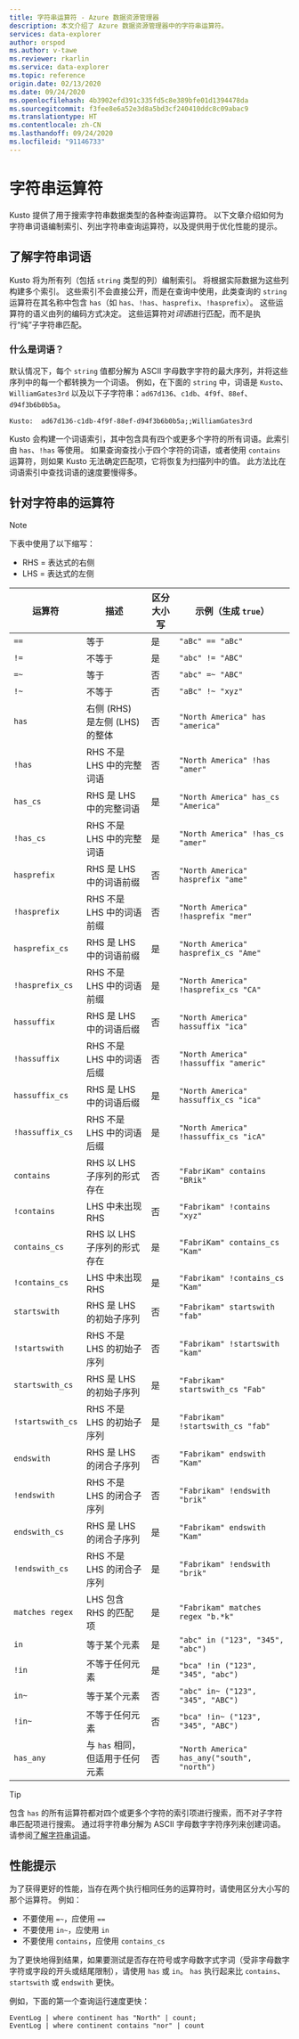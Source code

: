 ```yaml
---
title: 字符串运算符 - Azure 数据资源管理器
description: 本文介绍了 Azure 数据资源管理器中的字符串运算符。
services: data-explorer
author: orspod
ms.author: v-tawe
ms.reviewer: rkarlin
ms.service: data-explorer
ms.topic: reference
origin.date: 02/13/2020
ms.date: 09/24/2020
ms.openlocfilehash: 4b3902efd391c335fd5c8e389bfe01d1394478da
ms.sourcegitcommit: f3fee8e6a52e3d8a5bd3cf240410ddc8c09abac9
ms.translationtype: HT
ms.contentlocale: zh-CN
ms.lasthandoff: 09/24/2020
ms.locfileid: "91146733"
---
```

# <a name="string-operators"></a>字符串运算符

Kusto 提供了用于搜索字符串数据类型的各种查询运算符。 以下文章介绍如何为字符串词语编制索引、列出字符串查询运算符，以及提供用于优化性能的提示。

## <a name="understanding-string-terms"></a>了解字符串词语

Kusto 将为所有列（包括 `string` 类型的列）编制索引。 将根据实际数据为这些列构建多个索引。 这些索引不会直接公开，而是在查询中使用，此类查询的 `string` 运算符在其名称中包含 `has`（如 `has`、`!has`、`hasprefix`、`!hasprefix`）。 这些运算符的语义由列的编码方式决定。 这些运算符对*词语*进行匹配，而不是执行“纯”子字符串匹配。

### <a name="what-is-a-term"></a>什么是词语？ 

默认情况下，每个 `string` 值都分解为 ASCII 字母数字字符的最大序列，并将这些序列中的每一个都转换为一个词语。
例如，在下面的 `string` 中，词语是 `Kusto`、`WilliamGates3rd` 以及以下子字符串：`ad67d136`、`c1db`、`4f9f`、`88ef`、`d94f3b6b0b5a`。

```
Kusto:  ad67d136-c1db-4f9f-88ef-d94f3b6b0b5a;;WilliamGates3rd
```

Kusto 会构建一个词语索引，其中包含具有四个或更多个字符的所有词语。此索引由 `has`、`!has` 等使用。 如果查询查找小于四个字符的词语，或者使用 `contains` 运算符，则如果 Kusto 无法确定匹配项，它将恢复为扫描列中的值。 此方法比在词语索引中查找词语的速度要慢得多。

## <a name="operators-on-strings"></a>针对字符串的运算符

> [!NOTE]
> 下表中使用了以下缩写：
> * RHS = 表达式的右侧
> * LHS = 表达式的左侧

运算符        |描述                                                       |区分大小写|示例（生成 `true`）
----------------|------------------------------------------------------------------|--------------|-----------------------
`==`            |等于                                                            |是           |`"aBc" == "aBc"`
`!=`            |不等于                                                        |是           |`"abc" != "ABC"`
`=~`            |等于                                                            |否            |`"abc" =~ "ABC"`
`!~`            |不等于                                                        |否            |`"aBc" !~ "xyz"`
`has`           |右侧 (RHS) 是左侧 (LHS) 的整体     |否            |`"North America" has "america"`
`!has`          |RHS 不是 LHS 中的完整词语                                     |否            |`"North America" !has "amer"` 
`has_cs`        |RHS 是 LHS 中的完整词语                                        |是           |`"North America" has_cs "America"`
`!has_cs`       |RHS 不是 LHS 中的完整词语                                     |是           |`"North America" !has_cs "amer"` 
`hasprefix`     |RHS 是 LHS 中的词语前缀                                       |否            |`"North America" hasprefix "ame"`
`!hasprefix`    |RHS 不是 LHS 中的词语前缀                                   |否            |`"North America" !hasprefix "mer"` 
`hasprefix_cs`  |RHS 是 LHS 中的词语前缀                                       |是           |`"North America" hasprefix_cs "Ame"`
`!hasprefix_cs` |RHS 不是 LHS 中的词语前缀                                   |是           |`"North America" !hasprefix_cs "CA"` 
`hassuffix`     |RHS 是 LHS 中的词语后缀                                       |否            |`"North America" hassuffix "ica"`
`!hassuffix`    |RHS 不是 LHS 中的词语后缀                                   |否            |`"North America" !hassuffix "americ"`
`hassuffix_cs`  |RHS 是 LHS 中的词语后缀                                       |是           |`"North America" hassuffix_cs "ica"`
`!hassuffix_cs` |RHS 不是 LHS 中的词语后缀                                   |是           |`"North America" !hassuffix_cs "icA"`
`contains`      |RHS 以 LHS 子序列的形式存在                                |否            |`"FabriKam" contains "BRik"`
`!contains`     |LHS 中未出现 RHS                                         |否            |`"Fabrikam" !contains "xyz"`
`contains_cs`   |RHS 以 LHS 子序列的形式存在                                |是           |`"FabriKam" contains_cs "Kam"`
`!contains_cs`  |LHS 中未出现 RHS                                         |是           |`"Fabrikam" !contains_cs "Kam"`
`startswith`    |RHS 是 LHS 的初始子序列                              |否            |`"Fabrikam" startswith "fab"`
`!startswith`   |RHS 不是 LHS 的初始子序列                          |否            |`"Fabrikam" !startswith "kam"`
`startswith_cs` |RHS 是 LHS 的初始子序列                              |是           |`"Fabrikam" startswith_cs "Fab"`
`!startswith_cs`|RHS 不是 LHS 的初始子序列                          |是           |`"Fabrikam" !startswith_cs "fab"`
`endswith`      |RHS 是 LHS 的闭合子序列                               |否            |`"Fabrikam" endswith "Kam"`
`!endswith`     |RHS 不是 LHS 的闭合子序列                           |否            |`"Fabrikam" !endswith "brik"`
`endswith_cs`   |RHS 是 LHS 的闭合子序列                               |是           |`"Fabrikam" endswith "Kam"`
`!endswith_cs`  |RHS 不是 LHS 的闭合子序列                           |是           |`"Fabrikam" !endswith "brik"`
`matches regex` |LHS 包含 RHS 的匹配项                                      |是           |`"Fabrikam" matches regex "b.*k"`
`in`            |等于某个元素                                     |是           |`"abc" in ("123", "345", "abc")`
`!in`           |不等于任何元素                                 |是           |`"bca" !in ("123", "345", "abc")`
`in~`           |等于某个元素                                     |否            |`"abc" in~ ("123", "345", "ABC")`
`!in~`          |不等于任何元素                                 |否            |`"bca" !in~ ("123", "345", "ABC")`
`has_any`       |与 `has` 相同，但适用于任何元素                    |否            |`"North America" has_any("south", "north")`

> [!TIP]
> 包含 `has` 的所有运算符都对四个或更多个字符的索引项进行搜索，而不对子字符串匹配项进行搜索。 通过将字符串分解为 ASCII 字母数字字符序列来创建词语。 请参阅[了解字符串词语](#understanding-string-terms)。

## <a name="performance-tips"></a>性能提示

为了获得更好的性能，当存在两个执行相同任务的运算符时，请使用区分大小写的那个运算符。
例如：

* 不要使用 `=~`，应使用 `==`
* 不要使用 `in~`，应使用 `in`
* 不要使用 `contains`，应使用 `contains_cs`

为了更快地得到结果，如果要测试是否存在符号或字母数字式字词（受非字母数字字符或字段的开头或结尾限制），请使用 `has` 或 `in`。 
`has` 执行起来比 `contains`、`startswith` 或 `endswith` 更快。

例如，下面的第一个查询运行速度更快：

```kusto
EventLog | where continent has "North" | count;
EventLog | where continent contains "nor" | count
```

